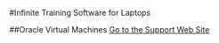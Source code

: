 #Infinite Training Software for Laptops

##Oracle Virtual Machines
 [Go to the Support Web Site](https://support.west-wind.com)

